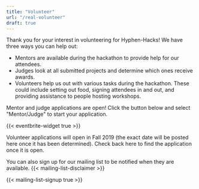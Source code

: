 ```yaml
---
title: "Volunteer"
url: "/real-volunteer"
draft: true
---
```


Thank you for your interest in volunteering for Hyphen-Hacks! We have three ways
you can help out:

- Mentors are available during the hackathon to provide help for our attendees.
- Judges look at all submitted projects and determine which ones receive awards.
- Volunteers help us out with various tasks during the hackathon. These could
  include setting out food, signing attendees in and out, and providing
  assistance to people hosting workshops.

Mentor and judge applications are open! Click the button below and select
"Mentor/Judge" to start your application.

{{< eventbrite-widget true >}}

Volunteer applications will open in Fall 2019 (the exact date will be posted
here once it has been determined). Check back here to find the application once
it is open.

You can also sign up for our mailing list to be notified when they are
available. {{< mailing-list-disclaimer >}}

{{< mailing-list-signup true >}}
